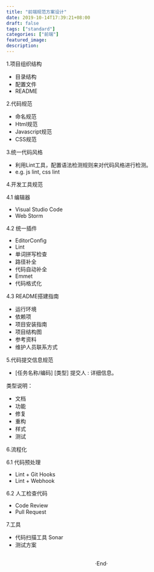 ```yaml
---
title: "前端规范方案设计"
date: 2019-10-14T17:39:21+08:00
draft: false
tags: ["standard"]
categories: ["前端"]
featured_image: 
description: 
---
```


1.项目组织结构
- 目录结构
- 配置文件
- README

2.代码规范

- 命名规范
- Html规范
- Javascript规范
- CSS规范

3.统一代码风格

- 利用Lint工具，配置语法检测规则来对代码风格进行检测。
- e.g.  js lint, css lint

4.开发工具规范

4.1 编辑器

- Visual Studio Code 
- Web Storm

4.2 统一插件

- EditorConfig
- Lint
- 单词拼写检查
- 路径补全
- 代码自动补全
- Emmet
- 代码格式化

4.3 README搭建指南

- 运行环境
- 依赖项
- 项目安装指南
- 项目结构图
- 参考资料
- 维护人员联系方式

5.代码提交信息规范

- [任务名称/编码] [类型] 提交人 : 详细信息。

类型说明：

- 文档
- 功能
- 修复
- 重构
- 样式
- 测试

6.流程化

6.1 代码预处理 
- Lint + Git Hooks
- Lint + Webhook

6.2 人工检查代码 
- Code Review
- Pull Request

7.工具

- 代码扫描工具 Sonar
- 测试方案

<br>

<center>  ·End·  </center>